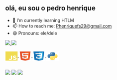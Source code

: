 ## olá, eu sou o pedro henrique

- 🌱 I’m currently learning HTLM
- 📫 How to reach me: Phenriquefs29@gmail.com
- 😄 Pronouns: ele/dele

<div>
  <a href="https://github.com/pedrinnxl08">
  <img height="180em" src="https://github-readme-stats.vercel.app/api?username=pedrinnxl08&show_icons=true&theme=dark&include_all_commits=true&count_private-true"/>
  <img height="180em" src="https://github-readme-stats.vercel.app/api/top-langs/?username=pedrinnxl08&layout=compact&langs_count=16&theme=dark"/>
</div>

<div style="display: inline_block"><br>
  <img align="center" alt="Pedro-Js" height="30" width="40" src="https://raw.githubusercontent.com/devicons/devicon/master/icons/javascript/javascript-plain.svg">
  <img align="center" alt="Pedro-HTML" height="30" width="40" src="https://raw.githubusercontent.com/devicons/devicon/master/icons/html5/html5-original.svg">
  <img align="center" alt="Pedro-CSS" height="30" width="40" src="https://raw.githubusercontent.com/devicons/devicon/master/icons/css3/css3-original.svg">
   <img align="center" alt="Pedro-Python" height="30" width="40" src="https://raw.githubusercontent.com/devicons/devicon/master/icons/python/python-original.svg">
</div>

##

<div>
  <a href="https://instagram.com/pedrinn_rj" target="_blank"><img src="https://img.shields.io/badge/-Instagram-%23E4405F?style=for-the-badge&logo=instagram&logoColor=white" target="_blank"></a>
  <a href = "mailto: phenriquefs29@gmail.com"><img src="https://img.shields.io/badge/-Gmail-%23333?style=for-the-badge&logo=gmail&logoColor=white" target="_blank"></a>
  <a href="https://www.linkedin.com/in/pedro-henrique-ferreira-12ab19329" target="_blank"><img src="https://img.shields.io/badge/-LinkedIn-%230077B5?style=for-the-badge&logo=linkedin&logoColor=white" target="_blank"></a> 
  
</div>



